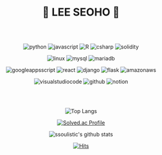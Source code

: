 <div align="center">

  # 🐾 LEE SEOHO 🐾

<br>
<br>

  

  ![python](https://img.shields.io/badge/python-3776AB.svg?&style=for-the-badge&logo=python&logoColor=white)
  ![javascript](https://img.shields.io/badge/javascript-F7DF1E.svg?&style=for-the-badge&logo=javascript&logoColor=white)
  ![R](https://img.shields.io/badge/R-276DC3.svg?&style=for-the-badge&logo=r&logoColor=white)
  ![csharp](https://img.shields.io/badge/c%20sharp-512BD4.svg?&style=for-the-badge&logo=csharp&logoColor=white)
  ![solidity](https://img.shields.io/badge/Solidity-363636.svg?&style=for-the-badge&logo=solidity&logoColor=white)

  ![linux](https://img.shields.io/badge/linux-FCC624.svg?&style=for-the-badge&logo=linux&logoColor=white)
  ![mysql](https://img.shields.io/badge/mysql-4479A1.svg?&style=for-the-badge&logo=mysql&logoColor=white)
  ![mariadb](https://img.shields.io/badge/mariadb-003545.svg?&style=for-the-badge&logo=mariadb&logoColor=white)
  
  ![googleappsscript](https://img.shields.io/badge/Google_Apps_Script-4285F4.svg?&style=for-the-badge&logo=googleappsscript&logoColor=white)
  ![react](https://img.shields.io/badge/react-61DAFB.svg?&style=for-the-badge&logo=react&logoColor=white)
  ![django](https://img.shields.io/badge/django-092E20.svg?&style=for-the-badge&logo=django&logoColor=white)
  ![flask](https://img.shields.io/badge/flask-000000.svg?&style=for-the-badge&logo=flask&logoColor=white)
  ![amazonaws](https://img.shields.io/badge/amazon_aws_ec2-FF9900.svg?&style=for-the-badge&logo=amazonaws&logoColor=white)
  
  ![visualstudiocode](https://img.shields.io/badge/visual%20studio%20code-007ACC.svg?&style=for-the-badge&logo=visualstudiocode&logoColor=white)
  ![github](https://img.shields.io/badge/github-81717.svg?&style=for-the-badge&logo=github&logoColor=white)
  ![notion](https://img.shields.io/badge/notion-000000.svg?&style=for-the-badge&logo=notion&logoColor=white)
  

<br>
<br>

![Top Langs](https://github-readme-stats.vercel.app/api/top-langs/?username=ssoulistic&layout=compact&hide_border=true&theme=algolia)

[![Solved.ac Profile](http://mazassumnida.wtf/api/v2/generate_badge?boj=ssoulistic)](https://solved.ac/ssoulistic/)

![ssoulistic's github stats](https://github-readme-stats.vercel.app/api?username=ssoulistic&theme=algolia&show_icons=true)

[![Hits](https://hits.seeyoufarm.com/api/count/incr/badge.svg?url=https%3A%2F%2Fgithub.com%2Fssoulistic%2Fhit-counter&count_bg=%23E53B3B&title_bg=%23555555&icon=clyp.svg&icon_color=%23FFE900&title=hello+visitors&edge_flat=false)](https://hits.seeyoufarm.com)

</div>


<!--
**ssoulistic/ssoulistic** is a ✨ _special_ ✨ repository because its `README.md` (this file) appears on your GitHub profile.

Here are some ideas to get you started:

- 🔭 I’m currently working on ...
- 🌱 I’m currently learning ...
- 👯 I’m looking to collaborate on ...
- 🤔 I’m looking for help with ...
- 💬 Ask me about ...
- 📫 How to reach me: ...
- 😄 Pronouns: ...
- ⚡ Fun fact: ...
-->
